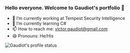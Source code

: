 ### Hello everyone. Welcome to Gaudiot's portfolio 👋

- 🔭 I’m currently working at Tempest Security Intelligence
- 🌱 I’m currently learning C#
- 📫 How to reach me: victor.gaudiot@gmail.com
- 😄 Pronouns: He/His

![Gaudiot's profile status](https://github-readme-stats.vercel.app/api?username=gaudiot&&show_icons=true&title_color=ffffff&icon_color=bb2acf&text_color=daf7dc&bg_color=151515)

<!--
Para ajudar a fazer o README: https://stackedit.io/app#

IDEIAS:
- ⚡ Fun fact: ...
- 👯 I’m looking to collaborate on ...
- 🤔 I’m looking for help with ...
- 💬 Ask me about ...

jogo da cobra: 
fazer um "About Me"
Redes sociais: (linkedIn, gmail, twitch, github) https://dev.to/envoy_/150-badges-for-github-pnk
Conquistas
icones de tecnologia: https://devicon.dev/

Ver perfil de igor
Procurar perfis bonitos 

+informacoes ver: https://www.youtube.com/watch?v=TsaLQAetPLU
-->
